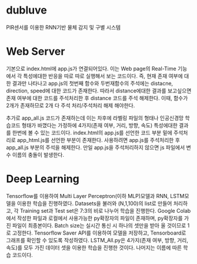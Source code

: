 # dubluve
PIR센서를 이용한 RNN기반 물체 감지 및 구별 시스템



# Web Server
기본으로 index.html에 app.js가 연결되어있다. 이는 Web page의 Real-Time 기능에서 각 특성에대한 반응을 따로 따로 실행해서 보는 코드이다. 
즉, 현재 존재 여부에 대한 결과만 나타나고 app.js의 첫번째 함수와 두번재함수의 주석에는 distacne, direction, speed에 대한 코드가 존재한다.
따라서 distance에대한 결과를 보고싶으면 존재 여부에 대한 코드를 주석처리한 후 distance 코드를 주석 해제한다. 
이때, 함수가 2개가 존재하므로 2개 다 주석 처리/주석처리 해제 해야한다. 

추가로 app_all.js 코드가 존재하는데 이는 차후에 라벨링 파일의 형태나 인공신경망 학습코드 형태가 바꼈다는 가정하에 4가지(존재 여부, 거리, 방향, 속도) 특성에대한 결과를 한번에 볼 수 있는 코드이다. index.html의 app.js를 선언한 코드 부분 밑에 주석처리로 app_html.js를 선언한 부분이 존재한다. 
사용하려면 app.js를 주석처리한 후 app_all.js 부분의 주석을 해제한다. 
만일 app.js을 주석처리하지 않으면 js 파일에서 변수 이름의 충돌이 발생한다. 


# Deep Learning
Tensorflow를 이용하여 Multi Layer Perceptron(이하 MLP)모델과 RNN, LSTM모델을 이용한 학습을 진행하였다.
Datasets을 불러와 (N,1,100)의 list로 만들어 처리하고, 각 Training set과 Test set은 7:3의 비로 나누어 학습을 진행한다.
Google Colab에서 작성한 파일과 로컬에서 사용가능한 py확장자의 파일이 존재하며, py확장자를 가진 파일이 최종본이다.
Batch size는 실시간 통신 시 하나의 셋만을 받아 올 것이므로 1로 고정한다.
Tensorflow Saver API를 이용하여 모델을 저장하고, Tensorboard로 그래프를 확인할 수 있도록 작성하였다.
LSTM_All.py은 4가지(존재 여부, 방향, 거리, 속도)를 모두 가진 데이터 셋을 이용한 학습을 진행한 것이다.
나머지는 이름에 따른 학습 코드이다.
